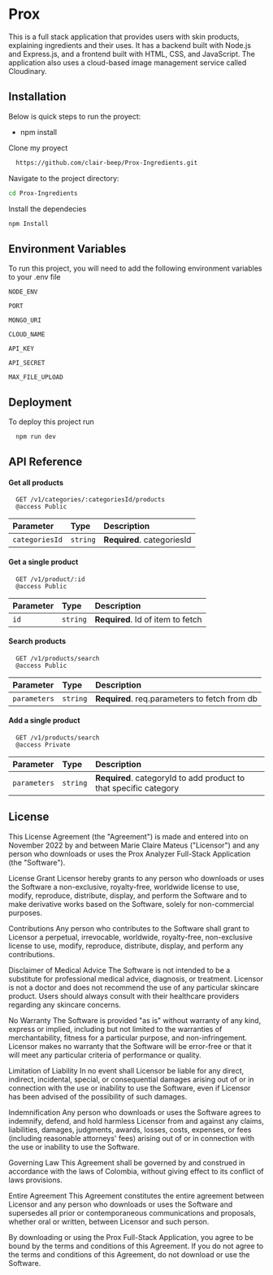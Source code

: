 # Prox

This is a full stack application that provides users with skin products, explaining ingredients and their uses. It has a backend built with Node.js and Express.js, and a frontend built with HTML, CSS, and JavaScript. The application also uses a cloud-based image management service called Cloudinary.

## Installation

Below is quick steps to run the proyect:

- npm install

Clone my proyect

```bash
  https://github.com/clair-beep/Prox-Ingredients.git
```

Navigate to the project directory:

```bash
cd Prox-Ingredients

```

Install the dependecies

```bash
npm Install
```

## Environment Variables

To run this project, you will need to add the following environment variables to your .env file

`NODE_ENV`

`PORT`

`MONGO_URI`

`CLOUD_NAME`

`API_KEY`

`API_SECRET`

`MAX_FILE_UPLOAD`

## Deployment

To deploy this project run

```bash
  npm run dev
```

## API Reference

#### Get all products

```http
  GET /v1/categories/:categoriesId/products
  @access Public

```

| Parameter      | Type     | Description                |
| :------------- | :------- | :------------------------- |
| `categoriesId` | `string` | **Required**. categoriesId |

#### Get a single product

```http
  GET /v1/product/:id
  @access Public

```

| Parameter | Type     | Description                       |
| :-------- | :------- | :-------------------------------- |
| `id`      | `string` | **Required**. Id of item to fetch |

#### Search products

```http
  GET /v1/products/search
  @access Public

```

| Parameter    | Type     | Description                                   |
| :----------- | :------- | :-------------------------------------------- |
| `parameters` | `string` | **Required**. req.parameters to fetch from db |

#### Add a single product

```http
  GET /v1/products/search
  @access Private

```

| Parameter    | Type     | Description                                                       |
| :----------- | :------- | :---------------------------------------------------------------- |
| `parameters` | `string` | **Required**. categoryId to add product to that specific category |

## License

This License Agreement (the "Agreement") is made and entered into on November 2022 by and between Marie Claire Mateus ("Licensor") and any person who downloads or uses the Prox Analyzer Full-Stack Application (the "Software").

License Grant
Licensor hereby grants to any person who downloads or uses the Software a non-exclusive, royalty-free, worldwide license to use, modify, reproduce, distribute, display, and perform the Software and to make derivative works based on the Software, solely for non-commercial purposes.

Contributions
Any person who contributes to the Software shall grant to Licensor a perpetual, irrevocable, worldwide, royalty-free, non-exclusive license to use, modify, reproduce, distribute, display, and perform any contributions.

Disclaimer of Medical Advice
The Software is not intended to be a substitute for professional medical advice, diagnosis, or treatment. Licensor is not a doctor and does not recommend the use of any particular skincare product. Users should always consult with their healthcare providers regarding any skincare concerns.

No Warranty
The Software is provided "as is" without warranty of any kind, express or implied, including but not limited to the warranties of merchantability, fitness for a particular purpose, and non-infringement. Licensor makes no warranty that the Software will be error-free or that it will meet any particular criteria of performance or quality.

Limitation of Liability
In no event shall Licensor be liable for any direct, indirect, incidental, special, or consequential damages arising out of or in connection with the use or inability to use the Software, even if Licensor has been advised of the possibility of such damages.

Indemnification
Any person who downloads or uses the Software agrees to indemnify, defend, and hold harmless Licensor from and against any claims, liabilities, damages, judgments, awards, losses, costs, expenses, or fees (including reasonable attorneys' fees) arising out of or in connection with the use or inability to use the Software.

Governing Law
This Agreement shall be governed by and construed in accordance with the laws of Colombia, without giving effect to its conflict of laws provisions.

Entire Agreement
This Agreement constitutes the entire agreement between Licensor and any person who downloads or uses the Software and supersedes all prior or contemporaneous communications and proposals, whether oral or written, between Licensor and such person.

By downloading or using the Prox Full-Stack Application, you agree to be bound by the terms and conditions of this Agreement. If you do not agree to the terms and conditions of this Agreement, do not download or use the Software.
